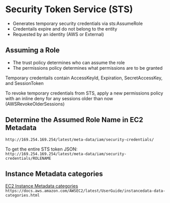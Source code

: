 # Security Token Service (STS)

- Generates temporary security credentials via sts:AssumeRole  
- Credentails expire and do not belong to the entity  
- Requested by an identity (AWS or External)  

## Assuming a Role  
- The trust policy determines who can assume the role  
- The permissions policy determines what permissions are to be granted  

Temporary credentails contain AccessKeyId, Expiration, SecretAccessKey, and SessionToken  
  
To revoke temporary credentials from STS, apply a new permissions policy with an inline deny for any sessions older than now (AWSRevokeOlderSessions)
  
## Determine the Assumed Role Name in EC2 Metadata

`http://169.254.169.254/latest/meta-data/iam/security-credentials/`
  
To get the entire STS token JSON:  
`http://169.254.169.254/latest/meta-data/iam/security-credentials/ROLENAME`

## Instance Metadata categories
  
  [EC2 Instance Metadata categories](https://docs.aws.amazon.com/AWSEC2/latest/UserGuide/instancedata-data-categories.html)
  `https://docs.aws.amazon.com/AWSEC2/latest/UserGuide/instancedata-data-categories.html`

